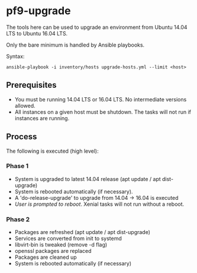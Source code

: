 # pf9-upgrade

The tools here can be used to upgrade an environment from Ubuntu 14.04 LTS to Ubuntu 16.04 LTS.

Only the bare minimum is handled by Ansible playbooks.

Syntax:
```
ansible-playbook -i inventory/hosts upgrade-hosts.yml --limit <host>
```

## Prerequisites

- You must be running 14.04 LTS or 16.04 LTS. No intermediate versions allowed.
- All instances on a given host must be shutdown. The tasks will not run if instances are running.

## Process

The following is executed (high level):

### Phase 1

- System is upgraded to latest 14.04 release (apt update / apt dist-upgrade)
- System is rebooted automatically (if necessary).
- A 'do-release-upgrade' to upgrade from 14.04 -> 16.04 is executed
- *User is prompted to reboot*. Xenial tasks will not run without a reboot.

### Phase 2

- Packages are refreshed (apt update / apt dist-upgrade)
- Services are converted from init to systemd
- libvirt-bin is tweaked (remove -d flag)
- openssl packages are replaced
- Packages are cleaned up
- System is rebooted automatically (if necessary)
